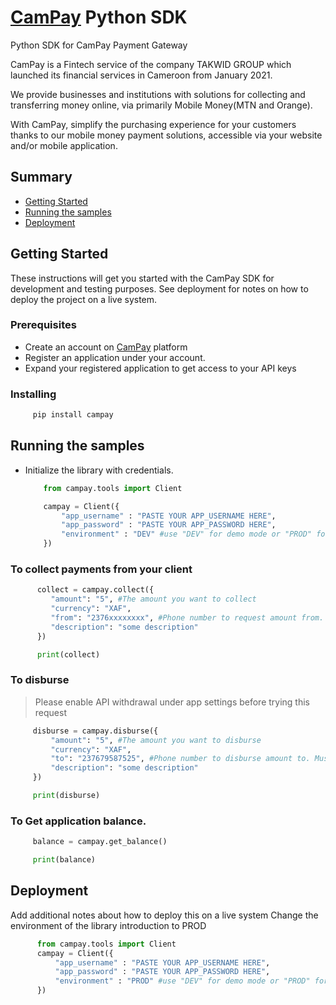 # [CamPay](https://www.campay.net/) Python SDK

Python SDK for CamPay Payment Gateway

CamPay is a Fintech service of the company TAKWID
GROUP which launched its financial services in Cameroon
from January 2021.

We provide businesses and institutions with solutions for
collecting and transferring money online, via primarily
Mobile Money(MTN and Orange).

With CamPay, simplify the purchasing experience for
your customers thanks to our mobile money
payment solutions, accessible via your website
and/or mobile application.


## Summary

  - [Getting Started](#getting-started)
  - [Running the samples](#running-the-samples)
  - [Deployment](#deployment)

## Getting Started

These instructions will get you started with the CamPay SDK for development and testing purposes. See deployment
for notes on how to deploy the project on a live system.

### Prerequisites

 - Create an account on [CamPay](https://www.campay.net/) platform
 - Register an application under your account.
 - Expand your registered application to get access to your API keys

### Installing

   ```python
        pip install campay
   ```

## Running the samples

  - Initialize the library with credentials. 
    ```python
        from campay.tools import Client

        campay = Client({
            "app_username" : "PASTE YOUR APP_USERNAME HERE",
            "app_password" : "PASTE YOUR APP_PASSWORD HERE",
            "environment" : "DEV" #use "DEV" for demo mode or "PROD" for live mode
        })
    ```

### To collect payments from your client 

   ```python
         collect = campay.collect({
            "amount": "5", #The amount you want to collect
            "currency": "XAF",
            "from": "2376xxxxxxxx", #Phone number to request amount from. Must include country code
            "description": "some description"
         })

         print(collect)
   ```

### To disburse
   > Please enable API withdrawal under app settings before trying this request
   
   ```python
        disburse = campay.disburse({
            "amount": "5", #The amount you want to disburse
            "currency": "XAF",
            "to": "237679587525", #Phone number to disburse amount to. Must include country code
            "description": "some description"
        })

        print(disburse)
   ```

### To Get application balance.

   ```python
        balance = campay.get_balance()

        print(balance)
   ```


## Deployment

Add additional notes about how to deploy this on a live system
Change the environment of the library introduction to PROD

  ```python
        from campay.tools import Client
        campay = Client({
            "app_username" : "PASTE YOUR APP_USERNAME HERE",
            "app_password" : "PASTE YOUR APP_PASSWORD HERE",
            "environment" : "PROD" #use "DEV" for demo mode or "PROD" for live mode
        })
  ```